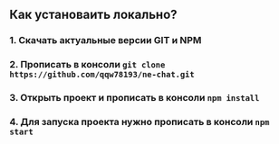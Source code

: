 ## Как установаить локально?

### 1. Скачать актуальные версии GIT и NPM

### 2. Прописать в консоли `git clone https://github.com/qqw78193/ne-chat.git`

### 3. Открыть проект и прописать в консоли `npm install`

### 4. Для запуска проекта нужно прописать в консоли `npm start`
